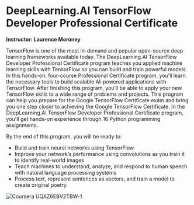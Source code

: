 # DeepLearning.AI TensorFlow Developer Professional Certificate

**Instructor: Laurence Moroney**

TensorFlow is one of the most in-demand and popular open-source deep learning frameworks available today. The DeepLearning.AI TensorFlow Developer Professional Certificate program teaches you applied machine learning skills with TensorFlow so you can build and train powerful models. 
In this hands-on, four-course Professional Certificate program, you’ll learn the necessary tools to build scalable AI-powered applications with TensorFlow. After finishing this program, you’ll be able to apply your new TensorFlow skills to a wide range of problems and projects. This program can help you prepare for the Google TensorFlow Certificate exam and bring you one step closer to achieving the Google TensorFlow Certificate.
In the DeepLearning.AI TensorFlow Developer Professional Certificate program, you'll get hands-on experience through 16 Python programming assignments. 

By the end of this program, you will be ready to:

* Build and train neural networks using TensorFlow
* Improve your network’s performance using convolutions as you train it to identify real-world images
* Teach machines to understand, analyze, and respond to human speech with natural language processing systems
* Process text, represent sentences as vectors, and train a model to create original poetry.



![Coursera UQAZ6EBV2TBW-1](https://user-images.githubusercontent.com/67929803/150994574-043eb957-b332-401f-a88d-c9b411579652.png)
